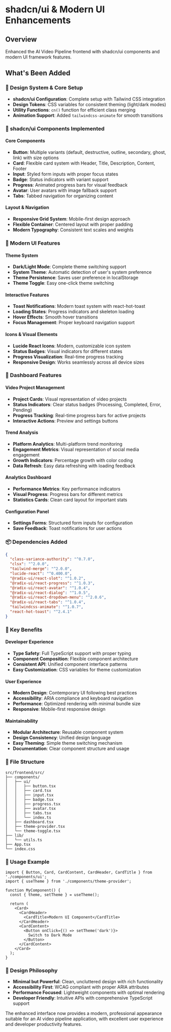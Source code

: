 # shadcn/ui & Modern UI Enhancements

## Overview
Enhanced the AI Video Pipeline frontend with shadcn/ui components and modern UI framework features.

## What's Been Added

### 🎨 Design System & Core Setup
- **shadcn/ui Configuration**: Complete setup with Tailwind CSS integration
- **Design Tokens**: CSS variables for consistent theming (light/dark modes)
- **Utility Functions**: `cn()` function for efficient class merging
- **Animation Support**: Added `tailwindcss-animate` for smooth transitions

### 🧩 shadcn/ui Components Implemented

#### Core Components
- **Button**: Multiple variants (default, destructive, outline, secondary, ghost, link) with size options
- **Card**: Flexible card system with Header, Title, Description, Content, Footer
- **Input**: Styled form inputs with proper focus states
- **Badge**: Status indicators with variant support
- **Progress**: Animated progress bars for visual feedback
- **Avatar**: User avatars with image fallback support
- **Tabs**: Tabbed navigation for organizing content

#### Layout & Navigation
- **Responsive Grid System**: Mobile-first design approach
- **Flexible Container**: Centered layout with proper padding
- **Modern Typography**: Consistent text scales and weights

### 🌟 Modern UI Features

#### Theme System
- **Dark/Light Mode**: Complete theme switching support
- **System Theme**: Automatic detection of user's system preference
- **Theme Persistence**: Saves user preference in localStorage
- **Theme Toggle**: Easy one-click theme switching

#### Interactive Features
- **Toast Notifications**: Modern toast system with react-hot-toast
- **Loading States**: Progress indicators and skeleton loading
- **Hover Effects**: Smooth hover transitions
- **Focus Management**: Proper keyboard navigation support

#### Icons & Visual Elements
- **Lucide React Icons**: Modern, customizable icon system
- **Status Badges**: Visual indicators for different states
- **Progress Visualization**: Real-time progress tracking
- **Responsive Design**: Works seamlessly across all device sizes

### 🚀 Dashboard Features

#### Video Project Management
- **Project Cards**: Visual representation of video projects
- **Status Indicators**: Clear status badges (Processing, Completed, Error, Pending)
- **Progress Tracking**: Real-time progress bars for active projects
- **Interactive Actions**: Preview and settings buttons

#### Trend Analysis
- **Platform Analytics**: Multi-platform trend monitoring
- **Engagement Metrics**: Visual representation of social media engagement
- **Growth Indicators**: Percentage growth with color coding
- **Data Refresh**: Easy data refreshing with loading feedback

#### Analytics Dashboard
- **Performance Metrics**: Key performance indicators
- **Visual Progress**: Progress bars for different metrics
- **Statistics Cards**: Clean card layout for important stats

#### Configuration Panel
- **Settings Forms**: Structured form inputs for configuration
- **Save Feedback**: Toast notifications for user actions

### 📦 Dependencies Added
```json
{
  "class-variance-authority": "^0.7.0",
  "clsx": "^2.0.0",
  "tailwind-merge": "^2.0.0",
  "lucide-react": "^0.400.0",
  "@radix-ui/react-slot": "^1.0.2",
  "@radix-ui/react-progress": "^1.0.3",
  "@radix-ui/react-avatar": "^1.0.4",
  "@radix-ui/react-dialog": "^1.0.5",
  "@radix-ui/react-dropdown-menu": "^2.0.6",
  "@radix-ui/react-tabs": "^1.0.4",
  "tailwindcss-animate": "^1.0.7",
  "react-hot-toast": "^2.4.1"
}
```

### 🎯 Key Benefits

#### Developer Experience
- **Type Safety**: Full TypeScript support with proper typing
- **Component Composition**: Flexible component architecture
- **Consistent API**: Unified component interface patterns
- **Easy Customization**: CSS variables for theme customization

#### User Experience
- **Modern Design**: Contemporary UI following best practices
- **Accessibility**: ARIA compliance and keyboard navigation
- **Performance**: Optimized rendering with minimal bundle size
- **Responsive**: Mobile-first responsive design

#### Maintainability
- **Modular Architecture**: Reusable component system
- **Design Consistency**: Unified design language
- **Easy Theming**: Simple theme switching mechanism
- **Documentation**: Clear component structure and usage

### 🔧 File Structure
```
src/frontend/src/
├── components/
│   ├── ui/
│   │   ├── button.tsx
│   │   ├── card.tsx
│   │   ├── input.tsx
│   │   ├── badge.tsx
│   │   ├── progress.tsx
│   │   ├── avatar.tsx
│   │   ├── tabs.tsx
│   │   └── index.ts
│   ├── dashboard.tsx
│   ├── theme-provider.tsx
│   └── theme-toggle.tsx
├── lib/
│   └── utils.ts
├── App.tsx
└── index.css
```

### 🚀 Usage Example
```tsx
import { Button, Card, CardContent, CardHeader, CardTitle } from './components/ui';
import { useTheme } from './components/theme-provider';

function MyComponent() {
  const { theme, setTheme } = useTheme();
  
  return (
    <Card>
      <CardHeader>
        <CardTitle>Modern UI Component</CardTitle>
      </CardHeader>
      <CardContent>
        <Button onClick={() => setTheme('dark')}>
          Switch to Dark Mode
        </Button>
      </CardContent>
    </Card>
  );
}
```

### 🎨 Design Philosophy
- **Minimal but Powerful**: Clean, uncluttered design with rich functionality
- **Accessibility First**: WCAG compliant with proper ARIA attributes
- **Performance Focused**: Lightweight components with optimal rendering
- **Developer Friendly**: Intuitive APIs with comprehensive TypeScript support

The enhanced interface now provides a modern, professional appearance suitable for an AI video pipeline application, with excellent user experience and developer productivity features.